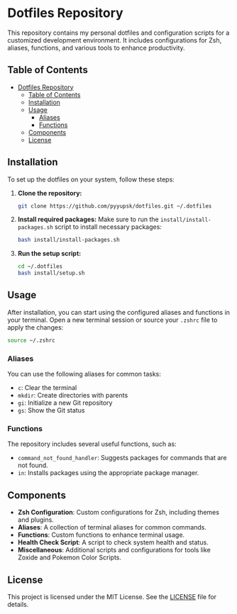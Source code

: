# Dotfiles Repository

This repository contains my personal dotfiles and configuration scripts for a customized development environment. It includes configurations for Zsh, aliases, functions, and various tools to enhance productivity.

## Table of Contents

- [Dotfiles Repository](#dotfiles-repository)
  - [Table of Contents](#table-of-contents)
  - [Installation](#installation)
  - [Usage](#usage)
    - [Aliases](#aliases)
    - [Functions](#functions)
  - [Components](#components)
  - [License](#license)

## Installation

To set up the dotfiles on your system, follow these steps:

1. **Clone the repository:**

   ```bash
   git clone https://github.com/pyyupsk/dotfiles.git ~/.dotfiles
   ```

2. **Install required packages:**
   Make sure to run the `install/install-packages.sh` script to install necessary packages:

   ```bash
   bash install/install-packages.sh
   ```

3. **Run the setup script:**

   ```bash
   cd ~/.dotfiles
   bash install/setup.sh
   ```

## Usage

After installation, you can start using the configured aliases and functions in your terminal. Open a new terminal session or source your `.zshrc` file to apply the changes:

```bash
source ~/.zshrc
```

### Aliases

You can use the following aliases for common tasks:

- `c`: Clear the terminal
- `mkdir`: Create directories with parents
- `gi`: Initialize a new Git repository
- `gs`: Show the Git status

### Functions

The repository includes several useful functions, such as:

- `command_not_found_handler`: Suggests packages for commands that are not found.
- `in`: Installs packages using the appropriate package manager.

## Components

- **Zsh Configuration**: Custom configurations for Zsh, including themes and plugins.
- **Aliases**: A collection of terminal aliases for common commands.
- **Functions**: Custom functions to enhance terminal usage.
- **Health Check Script**: A script to check system health and status.
- **Miscellaneous**: Additional scripts and configurations for tools like Zoxide and Pokemon Color Scripts.

## License

This project is licensed under the MIT License. See the [LICENSE](LICENSE) file for details.
